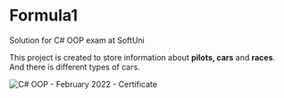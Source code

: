 # Formula1
Solution for C# OOP exam at SoftUni

This project is created to store information about **pilots, cars** and **races**. And there is different types of cars.

![C# OOP - February 2022 - Certificate](https://user-images.githubusercontent.com/103751145/166643663-99274cd0-9677-4d90-8400-e04e952c7c5b.jpeg)
